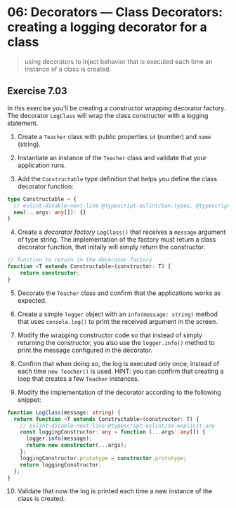 # 06: Decorators &mdash; Class Decorators: creating a logging decorator for a class
> using decorators to inject behavior that is executed each time an instance of a class is created.

## Exercise 7.03

In this exercise you'll be creating a constructor wrapping decorator factory. The decorator `LogClass` will wrap the class constructor with a logging statement.

1. Create a `Teacher` class with public properties `id` (number) and `name` (string).

2. Instantiate an instance of the `Teacher` class and validate that your application runs.

3. Add the `Constructable` type definition that helps you define the class decorator function:

```typescript
type Constructable = {
  // eslint-disable-next-line @typescript-eslint/ban-types, @typescript-eslint/no-explicit-any
  new(...args: any[]): {}
}
```

4. Create a *decorator factory* `LogClass()` that receives a `message` argument of type string. The implementation of the factory must return a class decorator function, that initally will simply return the constructor.

```typescript
// function to return in the decorator factory
function <T extends Constructable>(constructor: T) {
    return constructor;
}
```

5. Decorate the `Teacher` class and confirm that the applications works as expected.

6. Create a simple `logger` object with an `info(message: string)` method that uses `console.log()` to print the received argument in the screen.

7. Modify the wrapping constructor code so that instead of simply returning the constructor, you also use the `logger.info()` method to print the message configured in the decorator.

8. Confirm that when doing so, the log is executed only once, instead of each time `new Teacher()` is used. HINT: you can confirm that creating a loop that creates a few `Teacher` instances.

9. Modify the implementation of the decorator according to the following snippet:
```typescript
function LogClass(message: string) {
  return function <T extends Constructable>(constructor: T) {
    // eslint-disable-next-line @typescript-eslint/no-explicit-any
    const loggingConstructor: any = function (...args: any[]) {
      logger.info(message);
      return new constructor(...args);
    };
    loggingConstructor.prototype = constructor.prototype;
    return loggingConstructor;
  };
}
```

10. Validate that now the log is printed each time a new instance of the class is created.